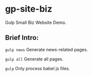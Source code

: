 # gp-site-biz
Gulp Small Biz Website Demo.

## Brief Intro:

`gulp news` Generate news-related pages.

`gulp all` Generate all pages.

`gulp` Only process babel js files.
